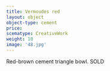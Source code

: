 ```yaml
---
title: Vermoudes red
layout: object
object-type: cement
price:
scematype: CreativeWork
weight: 10
image: '48.jpg'
---
```


Red-brown cement triangle bowl.
SOLD
